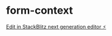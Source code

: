 # form-context

[Edit in StackBlitz next generation editor ⚡️](https://stackblitz.com/~/github.com/StudentCristian/form-context)
